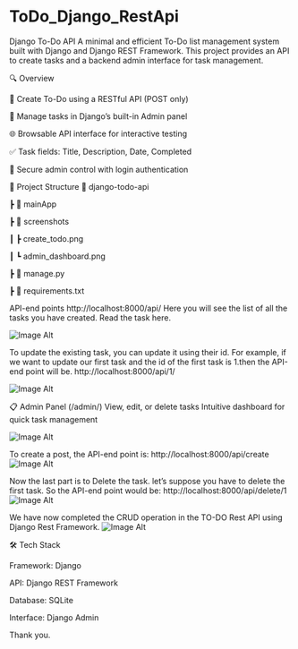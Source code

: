 # ToDo_Django_RestApi
Django To-Do API
A minimal and efficient To-Do list management system built with Django and Django REST Framework.
This project provides an API to create tasks and a backend admin interface for task management.

🔍 Overview


📌 Create To-Do using a RESTful API (POST only)

📂 Manage tasks in Django’s built-in Admin panel

🌐 Browsable API interface for interactive testing

✅ Task fields: Title, Description, Date, Completed

🔐 Secure admin control with login authentication



🧩 Project Structure 
📁 django-todo-api

 ┣ 📁 mainApp
 
 ┣ 📁 screenshots
 
 ┃ ┣ create_todo.png
 
 ┃ ┗ admin_dashboard.png
 
 ┣ 📄 manage.py
 
 ┣ 📄 requirements.txt



API-end points
http://localhost:8000/api/
Here you will see the list of all the tasks you have created. Read the task here.


![Image Alt](https://github.com/Nikhitha999-nikki/ToDo_Django_RestApi/blob/3c24522786f2c2cd1d9d3e6e7ae6f4135f3eef2c/List%20To%20Do%20%E2%80%93%20Django%20REST%20framework%20-%20Google%20Chrome%207_26_2025%209_12_25%20AM.png)

To update the existing task, you can update it using their id. For example, if we want to update our first task and the id of the first task is 1.then the API-end point will be.
http://localhost:8000/api/1/


![Image Alt](https://github.com/Nikhitha999-nikki/ToDo_Django_RestApi/blob/3c24522786f2c2cd1d9d3e6e7ae6f4135f3eef2c/List%20To%20Do%20%E2%80%93%20Django%20REST%20framework%20-%20Google%20Chrome%207_26_2025%209_19_49%20AM.png)


📋 Admin Panel (/admin/)
View, edit, or delete tasks
Intuitive dashboard for quick task management

 
![Image Alt](https://github.com/Nikhitha999-nikki/ToDo_Django_RestApi/blob/4ca86750efa70a4463acc717f1db7dc63eef234a/List%20To%20Do%20%E2%80%93%20Django%20REST%20framework%20-%20Google%20Chrome%207_26_2025%209_15_00%20AM.png)



To create a post, the API-end point is: http://localhost:8000/api/create
![Image Alt](https://github.com/Nikhitha999-nikki/ToDo_Django_RestApi/blob/3c24522786f2c2cd1d9d3e6e7ae6f4135f3eef2c/List%20To%20Do%20%E2%80%93%20Django%20REST%20framework%20-%20Google%20Chrome%207_26_2025%209_20_17%20AM.png)



Now the last part is to Delete the task. let’s suppose you have to delete the first task. So the API-end point would be: http://localhost:8000/api/delete/1
![Image Alt](https://github.com/Nikhitha999-nikki/ToDo_Django_RestApi/blob/3c24522786f2c2cd1d9d3e6e7ae6f4135f3eef2c/List%20To%20Do%20%E2%80%93%20Django%20REST%20framework%20-%20Google%20Chrome%207_26_2025%209_22_29%20AM.png)



We have now completed the CRUD operation in the TO-DO Rest API using Django Rest Framework.
![Image Alt](https://github.com/Nikhitha999-nikki/ToDo_Django_RestApi/blob/4ca86750efa70a4463acc717f1db7dc63eef234a/List%20To%20Do%20%E2%80%93%20Django%20REST%20framework%20-%20Google%20Chrome%207_26_2025%209_21_23%20AM.png)





🛠 Tech Stack


Framework: Django


API: Django REST Framework


Database: SQLite


Interface:  Django Admin


Thank you.
